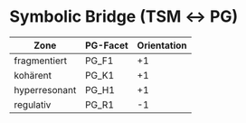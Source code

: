 # Symbolic Bridge (TSM ↔ PG)

| Zone | PG-Facet | Orientation |
|---|---|---|
| fragmentiert | PG_F1 | +1 |
| kohärent | PG_K1 | +1 |
| hyperresonant | PG_H1 | +1 |
| regulativ | PG_R1 | -1 |